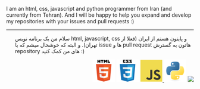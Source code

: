 I am an html, css, javascript and python programmer from Iran (and currently from Tehran).
And I will be happy to help you expand and develop my repositories with your issues and pull requests :)
<hr>
<ul>
  
سلام من یک برنامه نویس html, javascript, css و پایتون هستم از ایران (فعلا از تهران).
و البته که خوشحال میشم که با issue ها و pull request هاتون به گسترش repository های من کمک کنید :)

  
<p align="left" dir="auto">



<p align="right" dir="auto">
<a href="https://www.w3.org/html/" rel="nofollow"><img src="https://raw.githubusercontent.com/devicons/devicon/master/icons/html5/html5-original-wordmark.svg" alt="html5" width="60" height="60" style="max-width: 100%;"></a>
<a href="https://www.w3schools.com/css/" rel="nofollow"><img src="https://raw.githubusercontent.com/devicons/devicon/master/icons/css3/css3-original-wordmark.svg" alt="css3" width="60" height="60" style="max-width: 100%;"></a>
<a href="https://developer.mozilla.org/en-US/docs/Web/JavaScript" rel="nofollow"><img src="https://raw.githubusercontent.com/devicons/devicon/master/icons/javascript/javascript-original.svg" alt="javascript" width="60" height="60" style="max-width: 100%;"> </a>
<a href="https://www.python.org" rel="nofollow"><img src="https://raw.githubusercontent.com/devicons/devicon/master/icons/python/python-original.svg" alt="python" width="60" height="60" style="max-width: 100%;"></a>
<img src="https://github-readme-stats.vercel.app/api?username=Ar-dst&show_icons=true&theme=radical">
</p>
</p>
</ul>


